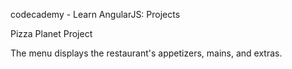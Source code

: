 codecademy - Learn AngularJS: Projects

Pizza Planet Project

The menu displays the restaurant's appetizers, mains, and extras.